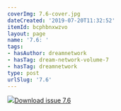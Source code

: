 ```yaml
---
coverImg: 7.6-cover.jpg
dateCreated: '2019-07-20T11:32:52'
itemId: bcphbnxwzvo
layout: page
name: '7.6: '
tags:
- hasAuthor: dreamnetwork
- hasTag: dream-network-volume-7
- hasTag: dreamnetwork
type: post
urlSlug: '7.6'
---
```

<img class="card-journal-img" src="../images/7.6-rect.jpg"/><a href="../files/pdfs/Volume_7/7.6-Dream-Network-Bulletin_Volume-7-Number-6.pdf" download="">Download issue 7.6</a>